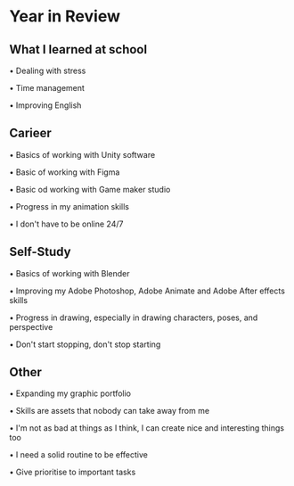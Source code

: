 # Year in Review

## What I learned at school
• Dealing with stress

• Time management

• Improving English

## Carieer
• Basics of working with Unity software

• Basic of working with Figma 

• Basic od working with Game maker studio

• Progress in my animation skills

• I don't have to be online 24/7


## Self-Study
• Basics of working with Blender

• Improving my Adobe Photoshop, Adobe Animate and Adobe After effects skills

• Progress in drawing, especially in drawing characters, poses, and perspective


• Don't start stopping, don't stop starting


## Other
• Expanding my graphic portfolio

• Skills are assets that nobody can take away from me

• I'm not as bad at things as I think, I can create nice and interesting things too

• I need a solid routine to be effective

• Give prioritise to important tasks
